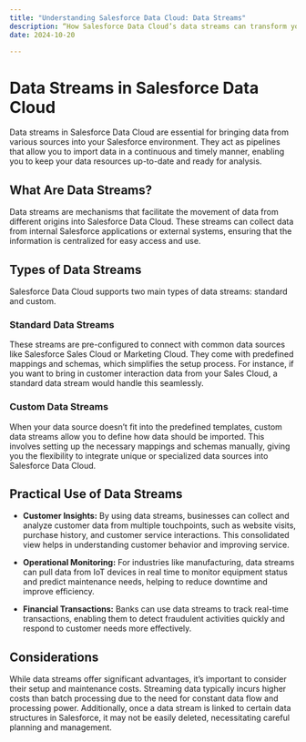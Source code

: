 ```yaml
---
title: "Understanding Salesforce Data Cloud: Data Streams"
description: “How Salesforce Data Cloud’s data streams can transform your data integration strategy."
date: 2024-10-20

---
```


# Data Streams in Salesforce Data Cloud

Data streams in Salesforce Data Cloud are essential for bringing data from various sources into your Salesforce environment. They act as pipelines that allow you to import data in a continuous and timely manner, enabling you to keep your data resources up-to-date and ready for analysis.

## What Are Data Streams?

Data streams are mechanisms that facilitate the movement of data from different origins into Salesforce Data Cloud. These streams can collect data from internal Salesforce applications or external systems, ensuring that the information is centralized for easy access and use.

## Types of Data Streams

Salesforce Data Cloud supports two main types of data streams: standard and custom.

### Standard Data Streams
These streams are pre-configured to connect with common data sources like Salesforce Sales Cloud or Marketing Cloud. They come with predefined mappings and schemas, which simplifies the setup process. For instance, if you want to bring in customer interaction data from your Sales Cloud, a standard data stream would handle this seamlessly.

### Custom Data Streams
When your data source doesn’t fit into the predefined templates, custom data streams allow you to define how data should be imported. This involves setting up the necessary mappings and schemas manually, giving you the flexibility to integrate unique or specialized data sources into Salesforce Data Cloud.

## Practical Use of Data Streams

- **Customer Insights:** By using data streams, businesses can collect and analyze customer data from multiple touchpoints, such as website visits, purchase history, and customer service interactions. This consolidated view helps in understanding customer behavior and improving service.
  
- **Operational Monitoring:** For industries like manufacturing, data streams can pull data from IoT devices in real time to monitor equipment status and predict maintenance needs, helping to reduce downtime and improve efficiency.
  
- **Financial Transactions:** Banks can use data streams to track real-time transactions, enabling them to detect fraudulent activities quickly and respond to customer needs more effectively.

## Considerations

While data streams offer significant advantages, it’s important to consider their setup and maintenance costs. Streaming data typically incurs higher costs than batch processing due to the need for constant data flow and processing power. Additionally, once a data stream is linked to certain data structures in Salesforce, it may not be easily deleted, necessitating careful planning and management.